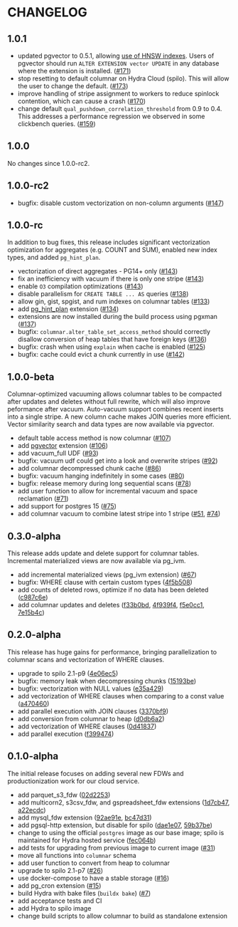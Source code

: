 # CHANGELOG

## 1.0.1

* updated pgvector to 0.5.1, allowing [use of HNSW indexes][pgvector-HNSW].
  Users of pgvector should run `ALTER EXTENSION vector UPDATE` in any
  database where the extension is installed. ([#171][])
* stop resetting to default columnar on Hydra Cloud (spilo). This will allow
  the user to change the default. ([#173][])
* improve handling of stripe assignment to workers to reduce spinlock
  contention, which can cause a crash ([#170][])
* change default `qual_pushdown_correlation_threshold` from 0.9 to 0.4. This
  addresses a performance regression we observed in some clickbench queries.
  ([#159][])

[#173]: https://github.com/hydradatabase/hydra/pull/173
[#171]: https://github.com/hydradatabase/hydra/pull/171
[#170]: https://github.com/hydradatabase/hydra/pull/170
[#159]: https://github.com/hydradatabase/hydra/pull/159
[pgvector-HNSW]: https://github.com/pgvector/pgvector#hnsw

## 1.0.0

No changes since 1.0.0-rc2.

## 1.0.0-rc2

* bugfix: disable custom vectorization on non-column arguments ([#147][])

[#147]: https://github.com/hydradatabase/hydra/pull/147

## 1.0.0-rc

In addition to bug fixes, this release includes significant vectorization optimization for aggregates (e.g. COUNT and SUM), enabled new index types, and added `pg_hint_plan`.

* vectorization of direct aggregates - PG14+ only ([#143][])
* fix an inefficiency with vacuum if there is only one stripe ([#143][])
* enable `O3` compilation optimizations ([#143][])
* disable parallelism for `CREATE TABLE ... AS` queries ([#138][])
* allow gin, gist, spgist, and rum indexes on columnar tables ([#133][])
* add [pg_hint_plan][] extension ([#134][])
* extensions are now installed during the build process using pgxman ([#137][])
* bugfix: `columnar.alter_table_set_access_method` should correctly disallow conversion of heap tables that have foreign keys ([#136][])
* bugfix: crash when using `explain` when cache is enabled ([#125][])
* bugfix: cache could evict a chunk currently in use ([#142][])

[#143]: https://github.com/hydradatabase/hydra/pull/143
[#138]: https://github.com/hydradatabase/hydra/pull/138
[#133]: https://github.com/hydradatabase/hydra/pull/133
[#134]: https://github.com/hydradatabase/hydra/pull/134
[#136]: https://github.com/hydradatabase/hydra/pull/136
[#125]: https://github.com/hydradatabase/hydra/pull/125
[#137]: https://github.com/hydradatabase/hydra/pull/137
[#142]: https://github.com/hydradatabase/hydra/pull/137
[pg_hint_plan]: https://github.com/ossc-db/pg_hint_plan

## 1.0.0-beta

Columnar-optimized vacuuming allows columnar tables to be compacted after updates and deletes without full rewrite, which will also improve peformance after vacuum. Auto-vacuum support combines recent inserts into a single stripe. A new column cache makes JOIN queries more efficient. Vector similarity search and data types are now available via pgvector.

* default table access method is now columnar ([#107][])
* add [pgvector][] extension ([#106][])
* add vacuum_full UDF ([#93][])
* bugfix: vacuum udf could get into a look and overwrite stripes ([#92][])
* add columnar decompressed chunk cache ([#86][])
* bugfix: vacuum hanging indefinitely in some cases ([#80][])
* bugfix: release memory during long sequential scans ([#78][])
* add user function to allow for incremental vacuum and space reclamation ([#71][])
* add support for postgres 15 ([#75][])
* add columnar vacuum to combine latest stripe into 1 stripe ([#51][], [#74][])

## 0.3.0-alpha

This release adds update and delete support for columnar tables. Incremental materialized views are now available via pg_ivm.

* add incremental materialized views (pg_ivm extension) ([#67][])
* bugfix: WHERE clause with certain custom types ([4f5b508][])
* add counts of deleted rows, optimize if no data has been deleted ([c987c6e][])
* add columnar updates and deletes ([f33b0bd][], [4f939f4][], [f5e0cc1][], [7e15b4c][])

## 0.2.0-alpha

This release has huge gains for performance, bringing parallelization to columnar scans and vectorization of WHERE clauses.

* upgrade to spilo 2.1-p9 ([4e06ec5][])
* bugfix: memory leak when decompressing chunks ([15193be][])
* bugfix: vectorization with NULL values ([e35a429][])
* add vectorization of WHERE clauses when comparing to a const value ([a470460][])
* add parallel execution with JOIN clauses ([3370bf9][])
* add conversion from columnar to heap ([d0db6a2][])
* add vectorization of WHERE clauses ([0d41837][])
* add parallel execution ([f399474][])

## 0.1.0-alpha

The initial release focuses on adding several new FDWs and productionization work for our cloud service.

* add parquet_s3_fdw ([02d2253][])
* add multicorn2, s3csv_fdw, and gspreadsheet_fdw extensions ([1d7cb47][], [a22ecdc][])
* add mysql_fdw extension ([92ae91e][], [bc47d31][])
* add pgsql-http extension, but disable for spilo ([dae1e07][], [59b37be][])
* change to using the official `postgres` image as our base image; spilo is maintained for Hydra hosted service ([fec064b][])
* add tests for upgrading from previous image to current image ([#31][])
* move all functions into `columnar` schema
* add user function to convert from heap to columnar
* upgrade to spilo 2.1-p7 ([#26][])
* use docker-compose to have a stable storage ([#16][])
* add pg_cron extension ([#15][])
* build Hydra with bake files (`buildx bake`) ([#7][])
* add acceptance tests and CI
* add Hydra to spilo image
* change build scripts to allow columnar to build as standalone extension

[#7]: https://github.com/hydradatabase/hydra/pull/7
[#15]: https://github.com/hydradatabase/hydra/pull/15
[#16]: https://github.com/hydradatabase/hydra/pull/16
[#26]: https://github.com/hydradatabase/hydra/pull/26
[#31]: https://github.com/hydradatabase/hydra/pull/31
[#51]: https://github.com/hydradatabase/hydra/pull/51
[#67]: https://github.com/hydradatabase/hydra/pull/67
[#71]: https://github.com/hydradatabase/hydra/pull/71
[#74]: https://github.com/hydradatabase/hydra/pull/74
[#75]: https://github.com/hydradatabase/hydra/pull/75
[#78]: https://github.com/hydradatabase/hydra/pull/78
[#80]: https://github.com/hydradatabase/hydra/pull/80
[#86]: https://github.com/hydradatabase/hydra/pull/86
[#92]: https://github.com/hydradatabase/hydra/pull/92
[#93]: https://github.com/hydradatabase/hydra/pull/93
[#106]: https://github.com/hydradatabase/hydra/pull/106
[#107]: https://github.com/hydradatabase/hydra/pull/107
[02d2253]: https://github.com/hydradatabase/hydra/commit/02d2253
[0d41837]: https://github.com/hydradatabase/hydra/commit/0d41837
[15193be]: https://github.com/hydradatabase/hydra/commit/15193be
[1d7cb47]: https://github.com/hydradatabase/hydra/commit/1d7cb47
[3370bf9]: https://github.com/hydradatabase/hydra/commit/3370bf9
[4e06ec5]: https://github.com/hydradatabase/hydra/commit/4e06ec5
[4f5b508]: https://github.com/hydradatabase/hydra/commit/4f5b508
[4f939f4]: https://github.com/hydradatabase/hydra/commit/4f939f4
[59b37be]: https://github.com/hydradatabase/hydra/commit/59b37be
[7e15b4c]: https://github.com/hydradatabase/hydra/commit/7e15b4c
[92ae91e]: https://github.com/hydradatabase/hydra/commit/92ae91e
[a22ecdc]: https://github.com/hydradatabase/hydra/commit/a22ecdc
[a470460]: https://github.com/hydradatabase/hydra/commit/a470460
[bc47d31]: https://github.com/hydradatabase/hydra/commit/bc47d31
[c987c6e]: https://github.com/hydradatabase/hydra/commit/c987c6e
[d0db6a2]: https://github.com/hydradatabase/hydra/commit/d0db6a2
[dae1e07]: https://github.com/hydradatabase/hydra/commit/dae1e07
[e35a429]: https://github.com/hydradatabase/hydra/commit/e35a429
[f33b0bd]: https://github.com/hydradatabase/hydra/commit/f33b0bd
[f399474]: https://github.com/hydradatabase/hydra/commit/f399474
[f5e0cc1]: https://github.com/hydradatabase/hydra/commit/f5e0cc1
[fec064b]: https://github.com/hydradatabase/hydra/commit/fec064b
[pgvector]: https://github.com/pgvector/pgvector
